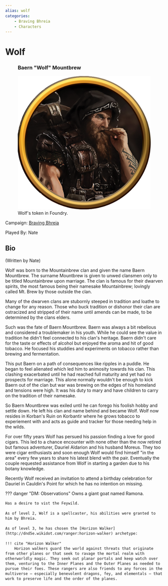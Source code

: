 ```yaml
---
alias: wolf
categories:
    - Braving Bhreia
    - Characters
---
```

# Wolf

<figure class="infobox right">
  <h3>Baern "Wolf" Mountbrew</h3>
  <img src="/assets/images/wolf.png" />
  <figcaption>
    Wolf's token in Foundry.
  </figcaption>
</figure>

Campaign: [Braving Bhreia](../braving-bhreia.md)

Played By: Nate

## Bio

(Written by Nate)

Wolf was born to the Mountainbrew clan and given the name Baern Mountbrew. The surname Mountbrew is given to unwed clansmen only to be titled Mountainbrew upon marriage. The clan is famous for their dwarven spirits, the most famous being their namesake Mountainbrew; lovingly called Mt. Brew by those outside the clan.

Many of the dwarven clans are stubornly steeped in tradition and loathe to change for any reason. Those who buck tradition or dishonor their clan are ostracized and stripped of their name until amends can be made, to be determined by the clans elders.

Such was the fate of Baern Mountbrew. Baern was always a bit rebelious and considered a troublemaker in his youth. While he could see the value in tradition he didn't feel connected to his clan's heritage. Baern didn't care for the taste or effects of alcohol but enjoyed the aroma and hit of good tobacco. He focused his studdies and experiments on tobacco rather than brewing and fermentation.

This put Baern on a path of consequences like ripples in a puddle. He began to feel alienated which led him to animosity towards his clan. This clashing exacerbated until he had reached full maturity and yet had no prospects for marriage. This alone normally wouldn't be enough to kick Baern out of the clan but war was brewing on the edges of his homeland and tensions were high. It was his duty to mary and have children to carry on the tradition of their namesake.

So Baern Mountbrew was exiled until he can forego his foolish hobby and settle down. He left his clan and name behind and became Wolf. Wolf now resides in Korban's Ruin on Korbantir where he grows tobacco to experiement with and acts as guide and tracker for those needing help in the wilds.

For over fifty years Wolf has persued his passion finding a love for good cigars. This led to a chance encounter with none other than the now retired but famous adventurer, Dauriel Aldarion and his husband Moreus. They too were cigar enthusiasts and soon enough Wolf would find himself "in the area" every few years to share his latest blend with the pair. Eventually the couple requested assistance from Wolf in starting a garden due to his botany knowledge.

Recently Wolf received an invitation to attend a birthday celebration for Dauriel in Cauldin's Point for which he has no intention on missing.

??? danger "DM: Observations"
    Owns a giant goat named Ramona.

    Has a desire to vist the Feywild.

    As of level 2, Wolf is a spellcaster, his abilities were granted to him by Bhreia.

    As of level 3, he has chosen the [Horizon Walker](http://dnd5e.wikidot.com/ranger:horizon-walker) archetype:

    !!! cite "Horizon Walker"
        Horizon walkers guard the world against threats that originate from other planes or that seek to ravage the mortal realm with otherworldly magic. They seek out planar portals and keep watch over them, venturing to the Inner Planes and the Outer Planes as needed to pursue their foes. These rangers are also friends to any forces in the multiverse – especially benevolent dragons, fey, and elementals – that work to preserve life and the order of the planes.

